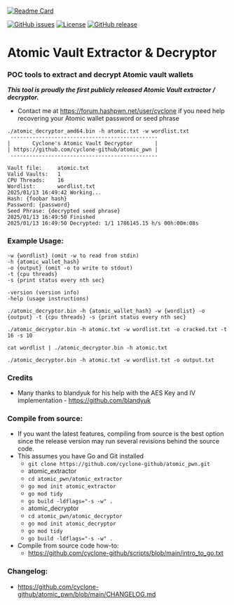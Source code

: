 [![Readme Card](https://github-readme-stats.vercel.app/api/pin/?username=cyclone-github&repo=atomic_pwn&theme=gruvbox)](https://github.com/cyclone-github/atomic_pwn/)

[![GitHub issues](https://img.shields.io/github/issues/cyclone-github/atomic_pwn.svg)](https://github.com/cyclone-github/atomic_pwn/issues)
[![License](https://img.shields.io/github/license/cyclone-github/atomic_pwn.svg)](LICENSE)
[![GitHub release](https://img.shields.io/github/release/cyclone-github/atomic_pwn.svg)](https://github.com/cyclone-github/atomic_pwn/releases)

# Atomic Vault Extractor & Decryptor
### POC tools to extract and decrypt Atomic vault wallets
_**This tool is proudly the first publicly released Atomic Vault extractor / decryptor.**_
- Contact me at https://forum.hashpwn.net/user/cyclone if you need help recovering your Atomic wallet password or seed phrase
```
./atomic_decryptor_amd64.bin -h atomic.txt -w wordlist.txt
 ----------------------------------------------- 
|       Cyclone's Atomic Vault Decryptor       |
| https://github.com/cyclone-github/atomic_pwn |
 ----------------------------------------------- 

Vault file:     atomic.txt
Valid Vaults:   1
CPU Threads:    16
Wordlist:       wordlist.txt
2025/01/13 16:49:42 Working...
Hash: {foobar hash}
Password: {password}
Seed Phrase: {decrypted seed phrase}
2025/01/13 16:49:50 Finished
2025/01/13 16:49:50 Decrypted: 1/1 1786145.15 h/s 00h:00m:08s
```

### Example Usage:
```
-w {wordlist} (omit -w to read from stdin)
-h {atomic_wallet_hash}
-o {output} (omit -o to write to stdout)
-t {cpu threads}
-s {print status every nth sec}

-version (version info)
-help (usage instructions)

./atomic_decryptor.bin -h {atomic_wallet_hash} -w {wordlist} -o {output} -t {cpu threads} -s {print status every nth sec}

./atomic_decryptor.bin -h atomic.txt -w wordlist.txt -o cracked.txt -t 16 -s 10

cat wordlist | ./atomic_decryptor.bin -h atomic.txt

./atomic_decryptor.bin -h atomic.txt -w wordlist.txt -o output.txt
```

### Credits
- Many thanks to blandyuk for his help with the AES Key and IV implementation - https://github.com/blandyuk

### Compile from source:
- If you want the latest features, compiling from source is the best option since the release version may run several revisions behind the source code.
- This assumes you have Go and Git installed
  - `git clone https://github.com/cyclone-github/atomic_pwn.git`
  - atomic_extractor
  - `cd atomic_pwn/atomic_extractor`
  - `go mod init atomic_extractor`
  - `go mod tidy`
  - `go build -ldflags="-s -w" .`
  - atomic_decryptor
  - `cd atomic_pwn/atomic_decryptor`
  - `go mod init atomic_decryptor`
  - `go mod tidy`
  - `go build -ldflags="-s -w" .`
- Compile from source code how-to:
  - https://github.com/cyclone-github/scripts/blob/main/intro_to_go.txt

### Changelog:
* https://github.com/cyclone-github/atomic_pwn/blob/main/CHANGELOG.md